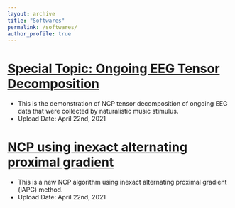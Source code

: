```yaml
---
layout: archive
title: "Softwares"
permalink: /softwares/
author_profile: true
---
```


<a href="https://github.com/wangdeqing/Ongoing_EEG_Tensor_Decomposition" target="_blank"><strong>Special Topic: Ongoing EEG Tensor Decomposition</strong></a>
======
- This is the demonstration of NCP tensor decomposition of ongoing EEG data that were collected by naturalistic music stimulus.
- Upload Date: April 22nd, 2021


<a href="https://github.com/wangdeqing/Inexact_Alternating_Proximal_Gradient" target="_blank"><strong>NCP using inexact alternating proximal gradient</strong></a>
======
- This is a new NCP algorithm using inexact alternating proximal gradient (iAPG) method.
- Upload Date: April 22nd, 2021

